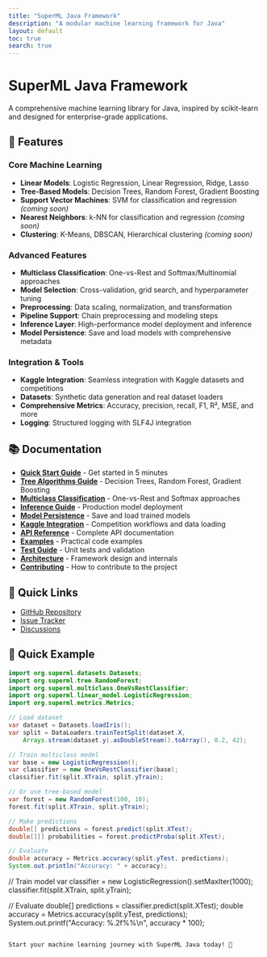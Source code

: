 ```yaml
---
title: "SuperML Java Framework"
description: "A modular machine learning framework for Java"
layout: default
toc: true
search: true
---
```


# SuperML Java Framework

A comprehensive machine learning library for Java, inspired by scikit-learn and designed for enterprise-grade applications.

## 🚀 Features

### Core Machine Learning
- **Linear Models**: Logistic Regression, Linear Regression, Ridge, Lasso
- **Tree-Based Models**: Decision Trees, Random Forest, Gradient Boosting
- **Support Vector Machines**: SVM for classification and regression *(coming soon)*
- **Nearest Neighbors**: k-NN for classification and regression *(coming soon)*
- **Clustering**: K-Means, DBSCAN, Hierarchical clustering *(coming soon)*

### Advanced Features  
- **Multiclass Classification**: One-vs-Rest and Softmax/Multinomial approaches
- **Model Selection**: Cross-validation, grid search, and hyperparameter tuning
- **Preprocessing**: Data scaling, normalization, and transformation
- **Pipeline Support**: Chain preprocessing and modeling steps
- **Inference Layer**: High-performance model deployment and inference
- **Model Persistence**: Save and load models with comprehensive metadata

### Integration & Tools
- **Kaggle Integration**: Seamless integration with Kaggle datasets and competitions
- **Datasets**: Synthetic data generation and real dataset loaders
- **Comprehensive Metrics**: Accuracy, precision, recall, F1, R², MSE, and more
- **Logging**: Structured logging with SLF4J integration

## 📚 Documentation

- [**Quick Start Guide**](quick-start.md) - Get started in 5 minutes
- [**Tree Algorithms Guide**](tree-algorithms.md) - Decision Trees, Random Forest, Gradient Boosting
- [**Multiclass Classification**](multiclass-guide.md) - One-vs-Rest and Softmax approaches
- [**Inference Guide**](inference-guide.md) - Production model deployment
- [**Model Persistence**](model-persistence.md) - Save and load trained models
- [**Kaggle Integration**](kaggle-integration.md) - Competition workflows and data loading
- [**API Reference**](api/core-classes.md) - Complete API documentation
- [**Examples**](examples/basic-examples.md) - Practical code examples
- [**Test Guide**](testing-guide.md) - Unit tests and validation
- [**Architecture**](architecture.md) - Framework design and internals
- [**Contributing**](contributing.md) - How to contribute to the project

## 🔗 Quick Links

- [GitHub Repository](https://github.com/supermlorg/superml-java)
- [Issue Tracker](https://github.com/supermlorg/superml-java/issues)
- [Discussions](https://github.com/supermlorg/superml-java/discussions)

## 🎯 Quick Example

```java
import org.superml.datasets.Datasets;
import org.superml.tree.RandomForest;
import org.superml.multiclass.OneVsRestClassifier;
import org.superml.linear_model.LogisticRegression;
import org.superml.metrics.Metrics;

// Load dataset
var dataset = Datasets.loadIris();
var split = DataLoaders.trainTestSplit(dataset.X, 
    Arrays.stream(dataset.y).asDoubleStream().toArray(), 0.2, 42);

// Train multiclass model
var base = new LogisticRegression();
var classifier = new OneVsRestClassifier(base);
classifier.fit(split.XTrain, split.yTrain);

// Or use tree-based model
var forest = new RandomForest(100, 10);
forest.fit(split.XTrain, split.yTrain);

// Make predictions
double[] predictions = forest.predict(split.XTest);
double[][] probabilities = forest.predictProba(split.XTest);

// Evaluate
double accuracy = Metrics.accuracy(split.yTest, predictions);
System.out.println("Accuracy: " + accuracy);
```

// Train model
var classifier = new LogisticRegression().setMaxIter(1000);
classifier.fit(split.XTrain, split.yTrain);

// Evaluate
double[] predictions = classifier.predict(split.XTest);
double accuracy = Metrics.accuracy(split.yTest, predictions);
System.out.printf("Accuracy: %.2f%%\n", accuracy * 100);
```

Start your machine learning journey with SuperML Java today! 🚀
